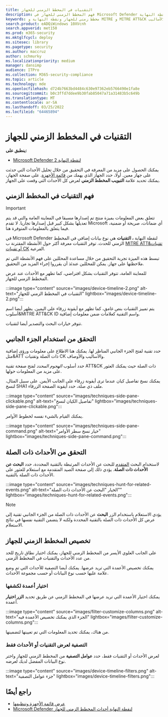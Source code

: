 ```yaml
---
title: التقنيات في المخطط الزمني للجهاز
description: فهم المخطط الزمني للجهاز في Microsoft Defender لنقطة النهاية
keywords: مخطط زمني للجهاز ونقطة النهاية و MITRE و MITRE ATT&CK والتقنيات والالأساليب
search.product: eADQiWindows 10XVcnh
search.appverid: met150
ms.prod: m365-security
ms.mktglfcycl: deploy
ms.sitesec: library
ms.pagetype: security
ms.author: maccruz
author: schmurky
ms.localizationpriority: medium
manager: dansimp
audience: ITPro
ms.collection: M365-security-compliance
ms.topic: article
ms.technology: mde
ms.openlocfilehash: d724b7663bd4484c630e97362eb5766490e1fa8e
ms.sourcegitcommit: b0c3ffd7ddee9b30fab85047a71a31483b5c649b
ms.translationtype: MT
ms.contentlocale: ar-SA
ms.lasthandoff: 03/25/2022
ms.locfileid: "64465894"
---
```

# <a name="techniques-in-the-device-timeline"></a>التقنيات في المخطط الزمني للجهاز

**ينطبق على:**
- [Microsoft Defender لنقطة النهاية 2](https://go.microsoft.com/fwlink/?linkid=2154037)

يمكنك الحصول على مزيد من المعرفة في التحقيق من خلال تحليل الأحداث التي حدثت على جهاز معين. أولا، حدد الجهاز الذي يهمك من [قائمة الأجهزة](machines-view-overview.md). على صفحة الجهاز، يمكنك تحديد علامة **التبويب المخطط الزمني** لعرض كل الأحداث التي وقعت على الجهاز.

## <a name="understand-techniques-in-the-timeline"></a>فهم التقنيات في المخطط الزمني

> [!IMPORTANT]
> تتعلق بعض المعلومات بميزة منتج تم إصدارها مسبقا في المعاينة العامة والتي قد يتم تعديلها بشكل كبير قبل إصدارها تجاريا. لا تقدم Microsoft أي ضمانات، صريحة أو ضمنية، فيما يتعلق بالمعلومات المتوفرة هنا.

في Microsoft Defender لنقطة النهاية **، التقنيات** هي نوع بيانات إضافي في المخطط الزمني للحدث. توفر التقنيات معرفة أكثر حول الأنشطة المقترنة ب [MITRE ATT&تقنيات أو تقنيات CK](https://attack.mitre.org/) الفرعية.

تبسط هذه الميزة تجربة التحقيق من خلال مساعدة المحللين على فهم الأنشطة التي تم ملاحظتها على جهاز. يمكن للمحللين عندئذ أن يقرروا إجراء المزيد من التحقيق.

للمعاينة العامة، تتوفر التقنيات بشكل افتراضي، كما تظهر مع الأحداث عند عرض المخطط الزمني للجهاز.

:::image type="content" source="images/device-timeline-2.png" alt-text="التقنيات في المخطط الزمني للجهاز" lightbox="images/device-timeline-2.png":::

يتم تمييز التقنيات بنص غامق، كما تظهر مع أيقونة زرقاء على اليمين. يظهر أيضا اسم أسلوب&MITRE ATT&CK ID واسم التقنية كعلامات ضمن معلومات إضافية.

تتوفر خيارات البحث والتصدير أيضا لتقنيات.

## <a name="investigate-using-the-side-pane"></a>التحقق من استخدام الجزء الجانبي

حدد تقنية لفتح الجزء الجانبي المناظر لها. يمكنك هنا الاطلاع على معلومات ورؤى إضافية مثل&ATT ذات الصلة وتقنيات CK والأساليب والأوصاف.

حدد أسلوب *الهجوم المحدد* لفتح صفحة تقنية ATT&CK ذات الصلة حيث يمكنك العثور على مزيد من المعلومات حولها.

يمكنك نسخ تفاصيل كيان عندما ترى أيقونة زرقاء على الجانب الأيمن. على سبيل المثال، لنسخ SHA1 ملف ذي صلة، حدد أيقونة الصفحة الزرقاء.

:::image type="content" source="images/techniques-side-pane-clickable.png" alt-text="تفاصيل الكيان لنسخ" lightbox="images/techniques-side-pane-clickable.png":::

يمكنك القيام بالشيء نفسه لخطوط الأوامر.

:::image type="content" source="images/techniques-side-pane-command.png" alt-text="خيار نسخ سطر الأوامر" lightbox="images/techniques-side-pane-command.png":::

## <a name="investigate-related-events"></a>التحقق من الأحداث ذات الصلة

لاستخدام البحث [المتقدم](advanced-hunting-overview.md) للبحث عن الأحداث المرتبطة بالتقنية المحددة، حدد **البحث عن الأحداث ذات الصلة**. يؤدي ذلك إلى صفحة الصيد المتقدمة مع استعلام للعثور على الأحداث ذات الصلة بالتقنية.

:::image type="content" source="images/techniques-hunt-for-related-events.png" alt-text="الخيار &quot;البحث عن الأحداث ذات الصلة&quot;" lightbox="images/techniques-hunt-for-related-events.png":::

> [!NOTE]
> يؤدي الاستعلام باستخدام الزر **البحث** عن الأحداث ذات الصلة من الجزء الجانبي تقنية إلى عرض كل الأحداث ذات الصلة بالتقنية المحددة ولكنه لا يتضمن التقنية نفسها في نتائج الاستعلام.

## <a name="customize-your-device-timeline"></a>تخصيص المخطط الزمني للجهاز

على الجانب العلوي الأيسر من المخطط الزمني للجهاز، يمكنك اختيار نطاق تاريخ للحد من عدد الأحداث والتقنيات في المخطط الزمني.

يمكنك تخصيص الأعمدة التي تريد عرضها. يمكنك أيضا التصفية للأحداث التي تم وضع علامة عليها حسب نوع البيانات أو حسب مجموعة الأحداث.

### <a name="choose-columns-to-expose"></a>اختيار أعمدة لكشفها

يمكنك اختيار الأعمدة التي تريد عرضها في المخطط الزمني عن طريق تحديد **الزر اختيار** أعمدة.

:::image type="content" source="images/filter-customize-columns.png" alt-text="الجزء الذي يمكنك تخصيص الأعمدة فيه" lightbox="images/filter-customize-columns.png":::


من هناك، يمكنك تحديد المعلومات التي تم تعيينها لتضمينها.

### <a name="filter-to-view-techniques-or-events-only"></a>التصفية لعرض التقنيات أو الأحداث فقط

لعرض الأحداث أو التقنيات فقط، حدد **عوامل التصفية** من المخطط الزمني للجهاز واختر نوع البيانات المفضل لديك لعرضه.

:::image type="content" source="images/device-timeline-filters.png" alt-text="جزء عوامل التصفية" lightbox="images/device-timeline-filters.png":::

## <a name="see-also"></a>راجع أيضًا

- [عرض قائمة الأجهزة وتنظيمها](machines-view-overview.md)
- [Microsoft Defender لنقطة النهاية أحداث المخطط الزمني للجهاز](device-timeline-event-flag.md)
